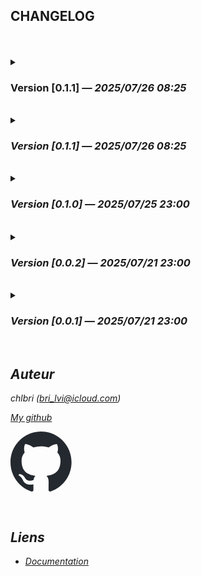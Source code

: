 ## CHANGELOG

<br/>
<br/>

<details>
<summary><h3> <strong>Version [0.1.1]</strong> &mdash; <i>2025/07/26 08:25<i/></h3></summary>

- BREAKING_CHANGES
- Typings by class, not by modules
- ✨ Upgrade deps
- 🧪 **100%** _coverage_

</details>

<br/>

<details>
<summary><h3> <strong>Version [0.1.1]</strong> &mdash; <i>2025/07/26 08:25<i/></h3></summary>

- Fix typings of Translations
- ✨ Upgrade deps
- 🧪 **100%** _coverage_

</details>

<br/>

<details>
<summary><h3> <strong>Version [0.1.0]</strong> &mdash; <i>2025/07/25 23:00<i/></h3></summary>

- Add possiblity to use array in declaration
- Add possiblity to translate objects, and arrays
- ✨ Upgrade deps
- 🧪 **100%** _coverage_

</details>

<br/>

<details>
<summary><h3>Version [0.0.2] &mdash; 2025/07/21 23:00</h3></summary>

- Add credentials to
  [Web Dev Simplified](https://www.youtube.com/@WebDevSimplified)
- ✨ Upgrade deps
- 🧪 **100%** _coverage_

</details>

<br/>

<details>
<summary><h3>Version [0.0.1] &mdash; 2025/07/21 23:00</h3></summary>

- ✨ First version of the library
- 🎉 Initial support for translations with interpolation
- 🌐 Support for date formats, numbers, lists
- 🔄 Handling of plurals and enumerations
- ✨ Addition of comprehensive tests for all translation features
- 🧪 Tests for translation keys
- 📝 Documentation improvement with usage examples
- 🔧 README update with complete package description

</details>

<br/>

## Auteur

chlbri (bri_lvi@icloud.com)

[My github](https://github.com/chlbri?tab=repositories)

[<svg width="98" height="96" xmlns="http://www.w3.org/2000/svg"><path fill-rule="evenodd" clip-rule="evenodd" d="M48.854 0C21.839 0 0 22 0 49.217c0 21.756 13.993 40.172 33.405 46.69 2.427.49 3.316-1.059 3.316-2.362 0-1.141-.08-5.052-.08-9.127-13.59 2.934-16.42-5.867-16.42-5.867-2.184-5.704-5.42-7.17-5.42-7.17-4.448-3.015.324-3.015.324-3.015 4.934.326 7.523 5.052 7.523 5.052 4.367 7.496 11.404 5.378 14.235 4.074.404-3.178 1.699-5.378 3.074-6.6-10.839-1.141-22.243-5.378-22.243-24.283 0-5.378 1.94-9.778 5.014-13.2-.485-1.222-2.184-6.275.486-13.038 0 0 4.125-1.304 13.426 5.052a46.97 46.97 0 0 1 12.214-1.63c4.125 0 8.33.571 12.213 1.63 9.302-6.356 13.427-5.052 13.427-5.052 2.67 6.763.97 11.816.485 13.038 3.155 3.422 5.015 7.822 5.015 13.2 0 18.905-11.404 23.06-22.324 24.283 1.78 1.548 3.316 4.481 3.316 9.126 0 6.6-.08 11.897-.08 13.526 0 1.304.89 2.853 3.316 2.364 19.412-6.52 33.405-24.935 33.405-46.691C97.707 22 75.788 0 48.854 0z" fill="#24292f"/></svg>](https://github.com/chlbri?tab=repositories)

<br/>

## Liens

- [Documentation](https://github.com/chlbri/new-package)
